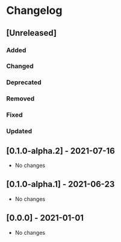 # Changelog

## [Unreleased]

### Added

### Changed

### Deprecated

### Removed

### Fixed

### Updated

## [0.1.0-alpha.2] - 2021-07-16
- No changes

## [0.1.0-alpha.1] - 2021-06-23
- No changes

## [0.0.0] - 2021-01-01
- No changes
